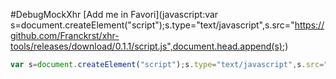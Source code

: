 #DebugMockXhr
[Add me in Favori](javascript:var s=document.createElement("script");s.type="text/javascript",s.src="https://github.com/Franckrst/xhr-tools/releases/download/0.1.1/script.js",document.head.append(s);)
````javascript
var s=document.createElement("script");s.type="text/javascript",s.src="https://github.com/Franckrst/xhr-tools/releases/download/0.1.1/script.js",document.head.append(s);
````
